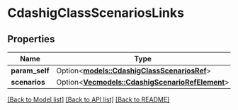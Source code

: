 # CdashigClassScenariosLinks

## Properties

Name | Type | Description | Notes
------------ | ------------- | ------------- | -------------
**param_self** | Option<[**models::CdashigClassScenariosRef**](CdashigClassScenariosRef.md)> |  | [optional]
**scenarios** | Option<[**Vec<models::CdashigScenarioRefElement>**](CdashigScenarioRefElement.md)> |  | [optional]

[[Back to Model list]](../README.md#documentation-for-models) [[Back to API list]](../README.md#documentation-for-api-endpoints) [[Back to README]](../README.md)


